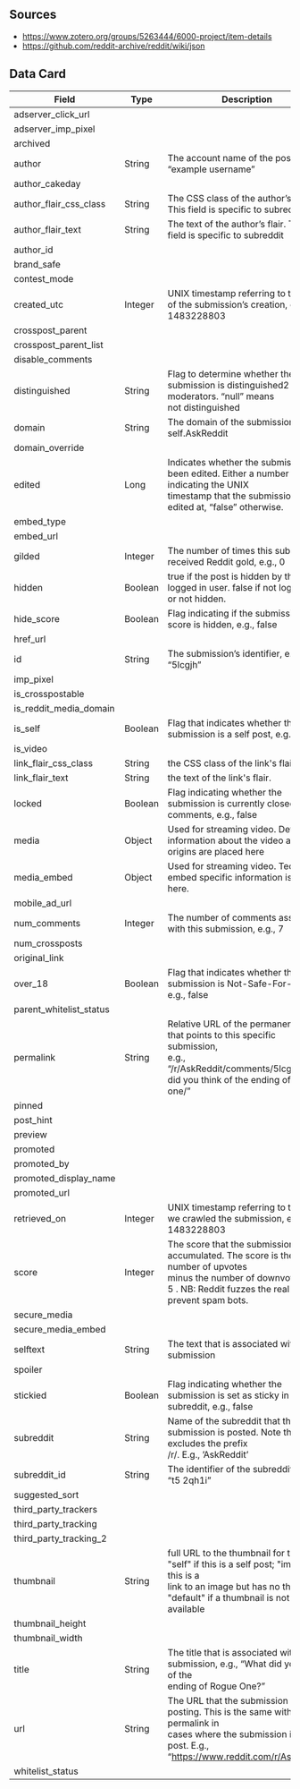 ## Sources

* https://www.zotero.org/groups/5263444/6000-project/item-details
* https://github.com/reddit-archive/reddit/wiki/json

## Data Card

| Field                   | Type    | Description                                                                                                                                                                             |
| ----------------------- | ------- | --------------------------------------------------------------------------------------------------------------------------------------------------------------------------------------- |
| adserver_click_url      |         |                                                                                                                                                                                         |
| adserver_imp_pixel      |         |                                                                                                                                                                                         |
| archived                |         |                                                                                                                                                                                         |
| author                  | String  | The account name of the poster, e.g., “example username”                                                                                                                              |
| author_cakeday          |         |                                                                                                                                                                                         |
| author_flair_css_class  | String  | The CSS class of the author’s flair. This field is specific to subreddit                                                                                                               |
| author_flair_text       | String  | The text of the author’s flair. This field is specific to subreddit                                                                                                                    |
| author_id               |         |                                                                                                                                                                                         |
| brand_safe              |         |                                                                                                                                                                                         |
| contest_mode            |         |                                                                                                                                                                                         |
| created_utc             | Integer | UNIX timestamp referring to the time of the submission’s creation, e.g., 1483228803                                                                                                    |
| crosspost_parent        |         |                                                                                                                                                                                         |
| crosspost_parent_list   |         |                                                                                                                                                                                         |
| disable_comments        |         |                                                                                                                                                                                         |
| distinguished           | String  | Flag to determine whether the submission is distinguished2 by moderators. “null” means <br />not distinguished                                                                        |
| domain                  | String  | The domain of the submission, e.g., self.AskReddit                                                                                                                                      |
| domain_override         |         |                                                                                                                                                                                         |
| edited                  | Long    | Indicates whether the submission has been edited. Either a number indicating the UNIX <br />timestamp that the submission was edited at, “false” otherwise.                           |
| embed_type              |         |                                                                                                                                                                                         |
| embed_url               |         |                                                                                                                                                                                         |
| gilded                  | Integer | The number of times this submission received Reddit gold, e.g., 0                                                                                                                       |
| hidden                  | Boolean | true if the post is hidden by the logged in user. false if not logged in or not hidden.                                                                                                 |
| hide_score              | Boolean | Flag indicating if the submission’s score is hidden, e.g., false                                                                                                                       |
| href_url                |         |                                                                                                                                                                                         |
| id                      | String  | The submission’s identifier, e.g., “5lcgjh”                                                                                                                                          |
| imp_pixel               |         |                                                                                                                                                                                         |
| is_crosspostable        |         |                                                                                                                                                                                         |
| is_reddit_media_domain  |         |                                                                                                                                                                                         |
| is_self                 | Boolean | Flag that indicates whether the submission is a self post, e.g., true                                                                                                                   |
| is_video                |         |                                                                                                                                                                                         |
| link_flair_css_class    | String  | the CSS class of the link's flair.                                                                                                                                                      |
| link_flair_text         | String  | the text of the link's flair.                                                                                                                                                           |
| locked                  | Boolean | Flag indicating whether the submission is currently closed to new comments, e.g., false                                                                                                 |
| media                   | Object  | Used for streaming video. Detailed information about the video and it's origins are placed here                                                                                         |
| media_embed             | Object  | Used for streaming video. Technical embed specific information is found here.                                                                                                           |
| mobile_ad_url           |         |                                                                                                                                                                                         |
| num_comments            | Integer | The number of comments associated with this submission, e.g., 7                                                                                                                         |
| num_crossposts          |         |                                                                                                                                                                                         |
| original_link           |         |                                                                                                                                                                                         |
| over_18                 | Boolean | Flag that indicates whether the submission is Not-Safe-For-Work, e.g., false                                                                                                            |
| parent_whitelist_status |         |                                                                                                                                                                                         |
| permalink               | String  | Relative URL of the permanent link that points to this specific submission, <br />e.g., “/r/AskReddit/comments/5lcgj9/what did you think of the ending of rogue one/”                 |
| pinned                  |         |                                                                                                                                                                                         |
| post_hint               |         |                                                                                                                                                                                         |
| preview                 |         |                                                                                                                                                                                         |
| promoted                |         |                                                                                                                                                                                         |
| promoted_by             |         |                                                                                                                                                                                         |
| promoted_display_name   |         |                                                                                                                                                                                         |
| promoted_url            |         |                                                                                                                                                                                         |
| retrieved_on            | Integer | UNIX timestamp referring to the time we crawled the submission, e.g., 1483228803                                                                                                        |
| score                   | Integer | The score that the submission has accumulated. The score is the number of upvotes <br />minus the number of downvotes. E.g., 5 . NB: Reddit fuzzes the real score to prevent spam bots. |
| secure_media            |         |                                                                                                                                                                                         |
| secure_media_embed      |         |                                                                                                                                                                                         |
| selftext                | String  | The text that is associated with the submission                                                                                                                                         |
| spoiler                 |         |                                                                                                                                                                                         |
| stickied                | Boolean | Flag indicating whether the submission is set as sticky in the subreddit, e.g., false                                                                                                   |
| subreddit               | String  | Name of the subreddit that the submission is posted. Note that it excludes the prefix <br />/r/. E.g., ’AskReddit’                                                                    |
| subreddit_id            | String  | The identifier of the subreddit, e.g., “t5 2qh1i”                                                                                                                                     |
| suggested_sort          |         |                                                                                                                                                                                         |
| third_party_trackers    |         |                                                                                                                                                                                         |
| third_party_tracking    |         |                                                                                                                                                                                         |
| third_party_tracking_2  |         |                                                                                                                                                                                         |
| thumbnail               | String  | full URL to the thumbnail for this link; "self" if this is a self post; "image" if this is a <br />link to an image but has no thumbnail; "default" if a thumbnail is not available     |
| thumbnail_height        |         |                                                                                                                                                                                         |
| thumbnail_width         |         |                                                                                                                                                                                         |
| title                   | String  | The title that is associated with the submission, e.g., “What did you think of the <br />ending of Rogue One?”                                                                        |
| url                     | String  | The URL that the submission is posting. This is the same with the permalink in <br />cases where the submission is a self post. E.g., “https://www.reddit.com/r/AskReddit/             |
| whitelist_status        |         |                                                                                                                                                                                         |
